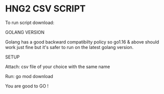 # HNG2 CSV SCRIPT
To run script download:

GOLANG VERSION

Golang has a good backward compatibilty policy so go1.16 & above should work just fine but it's safer to run on the latest golang version.

SETUP

Attach: csv file of your choice with the same name 

Run: go mod download

You are good to GO !
